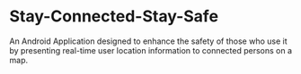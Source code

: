 # Stay-Connected-Stay-Safe
An Android Application designed to enhance the safety of those who use it by presenting real-time user location information to connected persons on a map.
